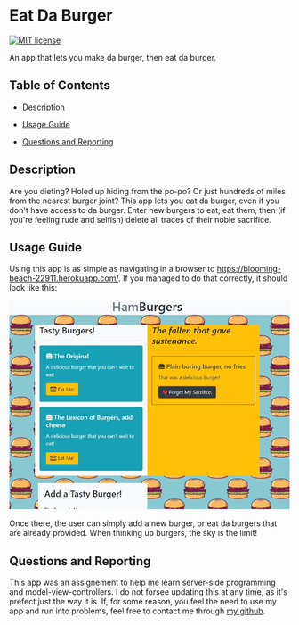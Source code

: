 # Eat Da Burger

[![MIT license](https://img.shields.io/badge/License-MIT-blue.svg)](https://lbesson.mit-license.org/)

An app that lets you make da burger, then eat da burger.

## Table of Contents

- [Description](#Description)

- [Usage Guide](#Usage-Guide)

- [Questions and Reporting](#Questions-and-Reporting)

## Description

Are you dieting? Holed up hiding from the po-po? Or just hundreds of miles from the nearest burger joint? This app lets you eat da burger, even if you don't have access to da burger. Enter new burgers to eat, eat them, then (if you're feeling rude and selfish) delete all traces of their noble sacrifice.

## Usage Guide

Using this app is as simple as navigating in a browser to https://blooming-beach-22911.herokuapp.com/. If you managed to do that correctly, it should look like this:

![Eat Da Burger Beatiful Screenshot](./public/assets/images/Example.jpg)

Once there, the user can simply add a new burger, or eat da burgers that are already provided. When thinking up burgers, the sky is the limit!

## Questions and Reporting

This app was an assignement to help me learn server-side programming and model-view-controllers. I do not forsee updating this at any time, as it's prefect just the way it is. If, for some reason, you feel the need to use my app and run into problems, feel free to contact me through [my github](https://kirkpatrickpaul.github.io/contact.html).
